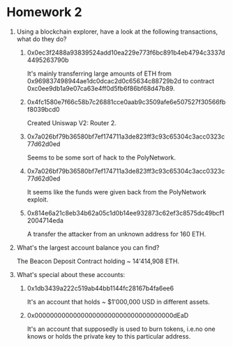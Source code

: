 # Homework 2

1. Using a blockchain explorer, have a look at the following transactions, what 
do they do?

	1. 0x0ec3f2488a93839524add10ea229e773f6bc891b4eb4794c3337d4495263790b

		It's mainly transferring large amounts of ETH from 
		0x969837498944ae1dc0dcac2d0c65634c88729b2d to contract 
		0xc0ee9db1a9e07ca63e4ff0d5fb6f86bf68d47b89.

	2. 0x4fc1580e7f66c58b7c26881cce0aab9c3509afe6e507527f30566fbf8039bcd0

		Created Uniswap V2: Router 2.

	3. 0x7a026bf79b36580bf7ef174711a3de823ff3c93c65304c3acc0323c77d62d0ed

		Seems to be some sort of hack to the PolyNetwork.

	4. 0x7a026bf79b36580bf7ef174711a3de823ff3c93c65304c3acc0323c77d62d0ed

		It seems like the funds were given back from the PolyNetwork exploit.

	5. 0x814e6a21c8eb34b62a05c1d0b14ee932873c62ef3c8575dc49bcf12004714eda

		A transfer the attacker from an unknown address for 160 ETH.

2. What's the largest account balance you can find?

	The Beacon Deposit Contract holding ~ 14'414,908 ETH.

3. What's special about these accounts:

	1. 0x1db3439a222c519ab44bb1144fc28167b4fa6ee6

		It's an account that holds ~ $1'000,000 USD in different assets.

	2. 0x000000000000000000000000000000000000dEaD 

		It's an account that supposedly is used to burn tokens, i.e.no one knows or 
		holds the private key to this particular address.
